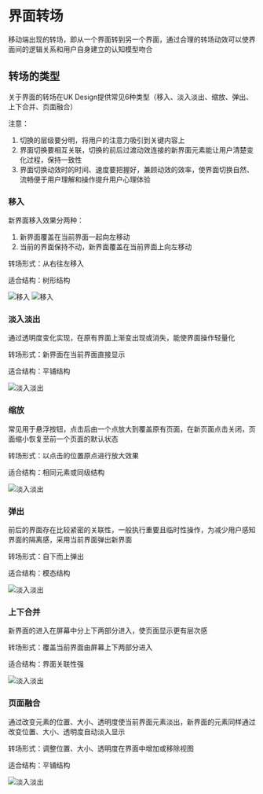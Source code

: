 # 界面转场
移动端出现的转场，即从一个界面转到另一个界面，通过合理的转场动效可以使界面间的逻辑关系和用户自身建立的认知模型吻合

## 转场的类型
关于界面的转场在UK Design提供常见6种类型（移入、淡入淡出、缩放、弹出、上下合并、页面融合）

注意：

 1. 切换的层级要分明，将用户的注意力吸引到关键内容上
 2. 界面切换要相互关联，切换的前后过渡动效连接的新界面元素能让用户清楚变化过程，保持一致性
 3. 界面切换动效时的时间、速度要把握好，兼顾动效的效率，使界面切换自然、流畅便于用户理解和操作提升用户心理体验

### 移入

新界面移入效果分两种：

 1. 新界面覆盖在当前界面一起向左移动  
 2. 当前的界面保持不动，新界面覆盖在当前界面上向左移动

转场形式：从右往左移入

适合结构：树形结构


![移入](resource:assets/img/transition/1.png)
![移入](resource:assets/img/transition/2.png)

### 淡入淡出


通过透明度变化实现，在原有界面上渐变出现或消失，能使界面操作轻量化

转场形式：新界面在当前界面直接显示

适合结构：平铺结构


![淡入淡出](resource:assets/img/transition/3.png)

### 缩放


常见用于悬浮按钮，点击后由一个点放大到覆盖原有页面，在新页面点击关闭，页面缩小恢复至前一个页面的默认状态

转场形式：以点击的位置原点进行放大效果

适合结构：相同元素或同级结构

![淡入淡出](resource:assets/img/transition/4.png)

### 弹出


前后的界面存在比较紧密的关联性，一般执行重要且临时性操作，为减少用户感知界面的隔离感，采用当前界面弹出新界面

转场形式：自下而上弹出

适合结构：模态结构

![淡入淡出](resource:assets/img/transition/5.png)

### 上下合并


新界面的进入在屏幕中分上下两部分进入，使页面显示更有层次感

转场形式：覆盖当前界面由屏幕上下两部分进入

适合结构：界面关联性强

![淡入淡出](resource:assets/img/transition/6.png)

### 页面融合


通过改变元素的位置、大小、透明度使当前界面元素淡出，新界面的元素同样通过改变位置、大小、透明度自动淡入显示

转场形式：调整位置、大小、透明度在界面中增加或移除视图

适合结构：平铺结构

![淡入淡出](resource:assets/img/transition/7.png)



